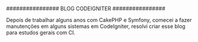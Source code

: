 ################
BLOG CODEIGNITER 
################


Depois de trabalhar alguns anos com CakePHP e Symfony, comecei a fazer manutenções em alguns sistemas em CodeIgniter, resolvi criar esse blog para estudos gerais com CI.


